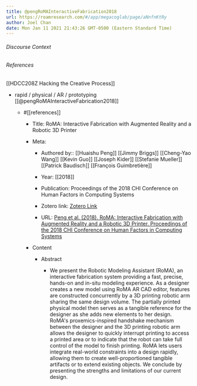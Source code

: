 ```yaml
---
title: @pengRoMAInteractiveFabrication2018
url: https://roamresearch.com/#/app/megacoglab/page/aNnfnKtRy
author: Joel Chan
date: Mon Jan 11 2021 21:43:26 GMT-0500 (Eastern Standard Time)
---
```




###### Discourse Context



###### References

[[HDCC208Z Hacking the Creative Process]]

- rapid / physical / AR / prototyping [[@pengRoMAInteractiveFabrication2018]]

    - #[[references]]

        - Title: RoMA: Interactive Fabrication with Augmented Reality and a Robotic 3D Printer

        - Meta:

            - Authored by:: [[Huaishu Peng]] [[Jimmy Briggs]] [[Cheng-Yao Wang]] [[Kevin Guo]] [[Joseph Kider]] [[Stefanie Mueller]] [[Patrick Baudisch]] [[François Guimbretière]]

            - Year: [[2018]]

            - Publication: Proceedings of the 2018 CHI Conference on Human Factors in Computing Systems

            - Zotero link: [Zotero Link](zotero://select/items/1_TFDUFH7L)

            - URL: [Peng et al. (2018). RoMA: Interactive Fabrication with Augmented Reality and a Robotic 3D Printer. Proceedings of the 2018 CHI Conference on Human Factors in Computing Systems](http://doi.acm.org/10.1145/3173574.3174153)

        - Content

            - Abstract

                - We present the Robotic Modeling Assistant (RoMA), an interactive fabrication system providing a fast, precise, hands-on and in-situ modeling experience. As a designer creates a new model using RoMA AR CAD editor, features are constructed concurrently by a 3D printing robotic arm sharing the same design volume. The partially printed physical model then serves as a tangible reference for the designer as she adds new elements to her design. RoMA's proxemics-inspired handshake mechanism between the designer and the 3D printing robotic arm allows the designer to quickly interrupt printing to access a printed area or to indicate that the robot can take full control of the model to finish printing. RoMA lets users integrate real-world constraints into a design rapidly, allowing them to create well-proportioned tangible artifacts or to extend existing objects. We conclude by presenting the strengths and limitations of our current design.
